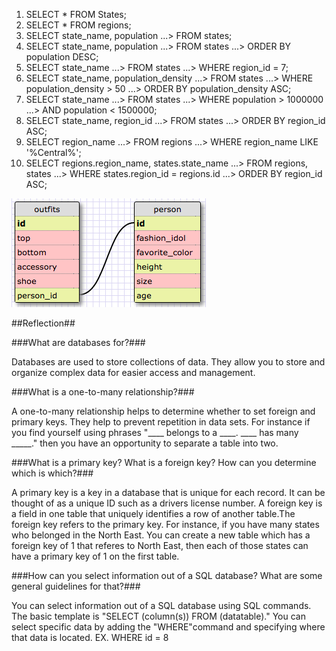 1. SELECT * FROM States;
2. SELECT * FROM regions;
3. SELECT state_name, population
   ...> FROM states;
4. SELECT state_name, population
   ...> FROM states
   ...> ORDER BY population DESC;
5. SELECT state_name
   ...> FROM states
   ...> WHERE region_id = 7;
6. SELECT state_name, population_density
   ...> FROM states
   ...> WHERE population_density > 50
   ...> ORDER BY population_density ASC;
7. SELECT state_name
   ...> FROM states
   ...> WHERE population > 1000000
   ...> AND population < 1500000;
8. SELECT state_name, region_id
   ...> FROM states
   ...> ORDER BY region_id ASC;
9. SELECT region_name
   ...> FROM regions
   ...> WHERE region_name LIKE '%Central%';
10. SELECT regions.region_name, states.state_name
   ...> FROM regions, states
   ...> WHERE states.region_id = regions.id
   ...> ORDER BY region_id ASC;


![Schema](schema.png)

##Reflection##

###What are databases for?###

Databases are used to store collections of data.
They allow you to store and organize complex data
for easier access and management.

###What is a one-to-many relationship?###

A one-to-many relationship helps to determine whether
to set foreign and primary keys. They help to prevent
repetition in data sets. For instance if you find
yourself using phrases "____ belongs to a ____.
____ has many _____." then you have an opportunity
to separate a table into two.

###What is a primary key? What is a foreign key? How can you determine which is which?###

A primary key is a key in a database that is unique
for each record. It can be thought of as a unique
ID such as a drivers license number. A foreign key
is a field in one table that uniquely identifies
a row of another table.The foreign key refers to the
primary key. For instance, if you have many states
who belonged in the North East. You can create a new
table which has a foreign key of 1 that referes to
North East, then each of those states can have a
primary key of 1 on the first table.

###How can you select information out of a SQL database? What are some general guidelines for that?###

You can select information out of a SQL database
using SQL commands. The basic template is "SELECT
(column(s)) FROM (datatable)." You can select specific
data by adding the "WHERE"command and specifying
where that data is located. EX. WHERE id = 8